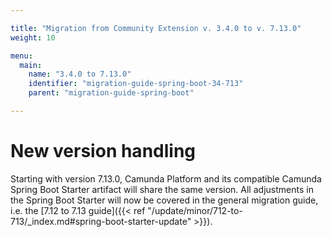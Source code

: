 ```yaml
---

title: "Migration from Community Extension v. 3.4.0 to v. 7.13.0"
weight: 10

menu:
  main:
    name: "3.4.0 to 7.13.0"
    identifier: "migration-guide-spring-boot-34-713"
    parent: "migration-guide-spring-boot"

---
```


# New version handling

Starting with version 7.13.0, Camunda Platform and its compatible Camunda Spring Boot Starter artifact will share the same version.
All adjustments in the Spring Boot Starter will now be covered in the general migration guide, i.e. the [7.12 to 7.13 guide]({{< ref "/update/minor/712-to-713/_index.md#spring-boot-starter-update" >}}).
